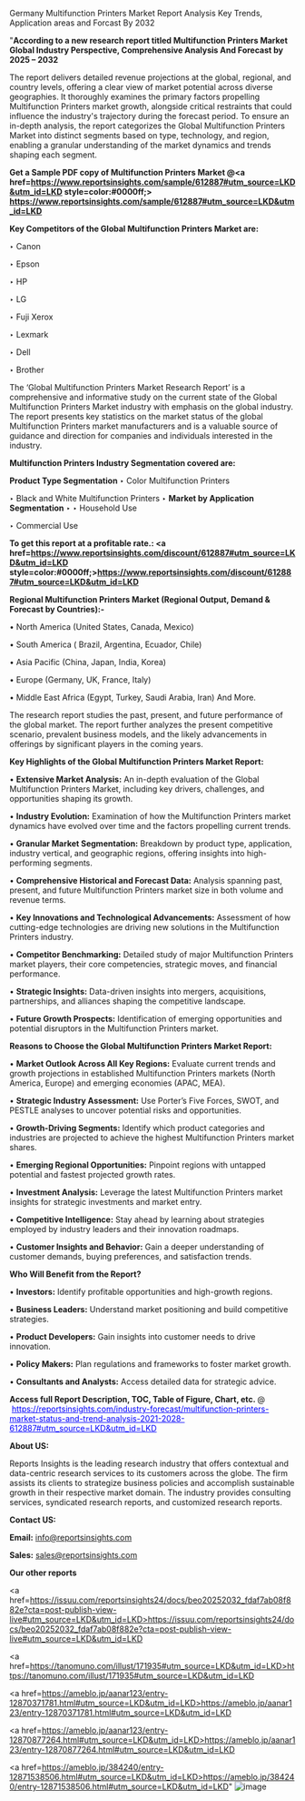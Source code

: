 Germany Multifunction Printers Market Report Analysis Key Trends, Application areas and Forcast By 2032

"<strong>According to a new research report titled Multifunction Printers Market Global Industry Perspective, Comprehensive Analysis And Forecast by 2025 – 2032</strong>

The report delivers detailed revenue projections at the global, regional, and country levels, offering a clear view of market potential across diverse geographies. It thoroughly examines the primary factors propelling Multifunction Printers market growth, alongside critical restraints that could influence the industry's trajectory during the forecast period. To ensure an in-depth analysis, the report categorizes the Global Multifunction Printers Market into distinct segments based on type, technology, and region, enabling a granular understanding of the market dynamics and trends shaping each segment.

<strong>Get a Sample PDF copy of Multifunction Printers Market </strong><strong>@<a href=https://www.reportsinsights.com/sample/612887#utm_source=LKD&utm_id=LKD style=color:#0000ff;> https://www.reportsinsights.com/sample/612887#utm_source=LKD&utm_id=LKD</a></strong></font>

<strong>Key Competitors of the Global Multifunction Printers Market are:</strong>

‣ Canon

‣ Epson

‣ HP

‣ LG

‣ Fuji Xerox

‣ Lexmark

‣ Dell

‣ Brother

The ‘Global Multifunction Printers Market Research Report’ is a comprehensive and informative study on the current state of the Global Multifunction Printers Market industry with emphasis on the global industry. The report presents key statistics on the market status of the global Multifunction Printers market manufacturers and is a valuable source of guidance and direction for companies and individuals interested in the industry.

<strong>Multifunction Printers Industry Segmentation covered are:</strong>

<strong>Product Type Segmentation</strong>
‣
Color Multifunction Printers

‣ Black and White Multifunction Printers
‣ 
<strong>Market by Application Segmentation</strong>
‣
‣  Household Use

‣ Commercial Use

<strong>To get this report at a profitable rate.: <a href=https://www.reportsinsights.com/discount/612887#utm_source=LKD&utm_id=LKD style=color:#0000ff;>https://www.reportsinsights.com/discount/612887#utm_source=LKD&utm_id=LKD</a></strong></font>

<strong>Regional Multifunction Printers Market (Regional Output, Demand &amp; Forecast by Countries):-</strong>

• North America (United States, Canada, Mexico)

• South America ( Brazil, Argentina, Ecuador, Chile)

• Asia Pacific (China, Japan, India, Korea)

• Europe (Germany, UK, France, Italy)

• Middle East Africa (Egypt, Turkey, Saudi Arabia, Iran) And More.

The research report studies the past, present, and future performance of the global market. The report further analyzes the present competitive scenario, prevalent business models, and the likely advancements in offerings by significant players in the coming years.

<strong>Key Highlights of the Global Multifunction Printers Market Report:</strong>

• <strong>Extensive Market Analysis:</strong> An in-depth evaluation of the Global Multifunction Printers Market, including key drivers, challenges, and opportunities shaping its growth.

• <strong>Industry Evolution:</strong> Examination of how the Multifunction Printers market dynamics have evolved over time and the factors propelling current trends.

• <strong>Granular Market Segmentation:</strong> Breakdown by product type, application, industry vertical, and geographic regions, offering insights into high-performing segments.

• <strong>Comprehensive Historical and Forecast Data:</strong> Analysis spanning past, present, and future Multifunction Printers market size in both volume and revenue terms.

• <strong>Key Innovations and Technological Advancements:</strong> Assessment of how cutting-edge technologies are driving new solutions in the Multifunction Printers industry.

• <strong>Competitor Benchmarking:</strong> Detailed study of major Multifunction Printers market players, their core competencies, strategic moves, and financial performance.

• <strong>Strategic Insights:</strong> Data-driven insights into mergers, acquisitions, partnerships, and alliances shaping the competitive landscape.

• <strong>Future Growth Prospects:</strong> Identification of emerging opportunities and potential disruptors in the Multifunction Printers market.

<strong>Reasons to Choose the Global Multifunction Printers Market Report:</strong>

• <strong>Market Outlook Across All Key Regions:</strong> Evaluate current trends and growth projections in established Multifunction Printers markets (North America, Europe) and emerging economies (APAC, MEA).

• <strong>Strategic Industry Assessment:</strong> Use Porter’s Five Forces, SWOT, and PESTLE analyses to uncover potential risks and opportunities.

• <strong>Growth-Driving Segments:</strong> Identify which product categories and industries are projected to achieve the highest Multifunction Printers market shares.

• <strong>Emerging Regional Opportunities:</strong> Pinpoint regions with untapped potential and fastest projected growth rates.

• <strong>Investment Analysis:</strong> Leverage the latest Multifunction Printers market insights for strategic investments and market entry.

• <strong>Competitive Intelligence:</strong> Stay ahead by learning about strategies employed by industry leaders and their innovation roadmaps.

• <strong>Customer Insights and Behavior:</strong> Gain a deeper understanding of customer demands, buying preferences, and satisfaction trends.

<strong>Who Will Benefit from the Report?</strong>

• <strong>Investors:</strong> Identify profitable opportunities and high-growth regions.

• <strong>Business Leaders:</strong> Understand market positioning and build competitive strategies.

• <strong>Product Developers:</strong> Gain insights into customer needs to drive innovation.

• <strong>Policy Makers:</strong> Plan regulations and frameworks to foster market growth.

• <strong>Consultants and Analysts:</strong> Access detailed data for strategic advice.
</ul>
<strong>Access full Report Description, TOC, Table of Figure, Chart, etc. </strong>@  <a href=https://reportsinsights.com/industry-forecast/multifunction-printers-market-status-and-trend-analysis-2021-2028-612887#utm_source=LKD&utm_id=LKD style=color:#0000ff;>https://reportsinsights.com/industry-forecast/multifunction-printers-market-status-and-trend-analysis-2021-2028-612887#utm_source=LKD&utm_id=LKD</a></font>

<strong><strong>About US</strong>:</strong>

Reports Insights is the leading research industry that offers contextual and data-centric research services to its customers across the globe. The firm assists its clients to strategize business policies and accomplish sustainable growth in their respective market domain. The industry provides consulting services, syndicated research reports, and customized research reports.

<strong>Contact US:</strong>

<p class=""""><b>Email:</b> <a href=mailto:info@reportsinsights.com>info@reportsinsights.com</a></p>
<p class=""""><b>Sales:</b> <a href=mailto:sales@reportsinsights.com>sales@reportsinsights.com</a></p>

<strong>Our other reports</strong>

<a href=https://issuu.com/reportsinsights24/docs/beo20252032_fdaf7ab08f882e?cta=post-publish-view-live#utm_source=LKD&utm_id=LKD>https://issuu.com/reportsinsights24/docs/beo20252032_fdaf7ab08f882e?cta=post-publish-view-live#utm_source=LKD&utm_id=LKD</a>

<a href=https://tanomuno.com/illust/171935#utm_source=LKD&utm_id=LKD>https://tanomuno.com/illust/171935#utm_source=LKD&utm_id=LKD</a>

<a href=https://ameblo.jp/aanar123/entry-12870371781.html#utm_source=LKD&utm_id=LKD>https://ameblo.jp/aanar123/entry-12870371781.html#utm_source=LKD&utm_id=LKD</a>

<a href=https://ameblo.jp/aanar123/entry-12870877264.html#utm_source=LKD&utm_id=LKD>https://ameblo.jp/aanar123/entry-12870877264.html#utm_source=LKD&utm_id=LKD</a>

<a href=https://ameblo.jp/384240/entry-12871538506.html#utm_source=LKD&utm_id=LKD>https://ameblo.jp/384240/entry-12871538506.html#utm_source=LKD&utm_id=LKD</a>"
![image](https://github.com/user-attachments/assets/42e9817d-0c62-4d49-9c83-55e4d5ad18ee)
